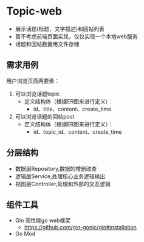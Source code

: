 # Topic-web
- 展示话题(标题，文字描述)和回帖列表
- 暂不考虑前端页面实现，仅仅实现一个本地web服务
- 话题和回帖数据用文件存储
## 需求用例
用户浏览页面两要素：
1. 可以浏览话题topic
    - 定义结构体（根据ER图来进行定义）：
        - id、title、content、create_time
2. 可以浏览话题的回帖post
    - 定义结构体（根据ER图来进行定义）：
        - id、topic_id、content、create_time

## 分层结构
- 数据层Repository,数据的增删改查
- 逻辑层Service,处理核心业务逻辑输出
- 视图层Controller,处理和外部的交互逻辑

## 组件工具
- Gin 高性能go web框架
    - https://github.com/gin-gonic/gin#installation
- Go Mod